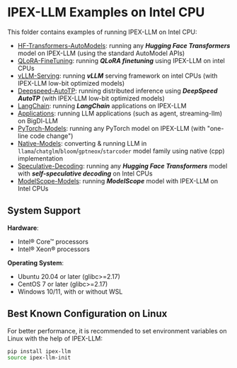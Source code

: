 # IPEX-LLM Examples on Intel CPU

This folder contains examples of running IPEX-LLM on Intel CPU:

- [HF-Transformers-AutoModels](HF-Transformers-AutoModels): running any ***Hugging Face Transformers*** model on IPEX-LLM (using the standard AutoModel APIs)
- [QLoRA-FineTuning](QLoRA-FineTuning): running ***QLoRA finetuning*** using IPEX-LLM on intel CPUs
- [vLLM-Serving](vLLM-Serving): running ***vLLM*** serving framework on intel CPUs (with IPEX-LLM low-bit optimized models)
- [Deepspeed-AutoTP](Deepspeed-AutoTP): running distributed inference using ***DeepSpeed AutoTP*** (with IPEX-LLM low-bit optimized models)
- [LangChain](LangChain): running ***LangChain*** applications on IPEX-LLM
- [Applications](Applications): running LLM applications (such as agent, streaming-llm) on BigDl-LLM
- [PyTorch-Models](PyTorch-Models): running any PyTorch model on IPEX-LLM (with "one-line code change")
- [Native-Models](Native-Models): converting & running LLM in `llama`/`chatglm`/`bloom`/`gptneox`/`starcoder` model family using native (cpp) implementation
- [Speculative-Decoding](Speculative-Decoding): running any ***Hugging Face Transformers*** model with ***self-speculative decoding*** on Intel CPUs
- [ModelScope-Models](ModelScope-Models): running ***ModelScope*** model with IPEX-LLM on Intel CPUs


## System Support
**Hardware**:
- Intel® Core™ processors
- Intel® Xeon® processors

**Operating System**:
- Ubuntu 20.04 or later (glibc>=2.17)
- CentOS 7 or later (glibc>=2.17)
- Windows 10/11, with or without WSL

## Best Known Configuration on Linux
For better performance, it is recommended to set environment variables on Linux with the help of IPEX-LLM:
```bash
pip install ipex-llm
source ipex-llm-init
```
